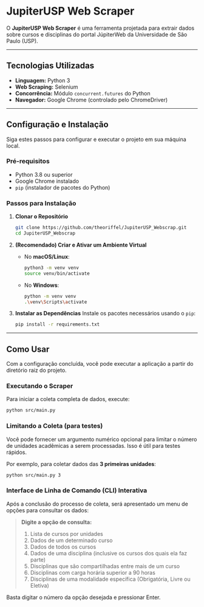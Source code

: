 # JupiterUSP Web Scraper

O **JupiterUSP Web Scraper** é uma ferramenta projetada para extrair dados sobre cursos e disciplinas do portal JúpiterWeb da Universidade de São Paulo (USP).

---

## Tecnologias Utilizadas

* **Linguagem:** Python 3
* **Web Scraping:** Selenium
* **Concorrência:** Módulo `concurrent.futures` do Python
* **Navegador:** Google Chrome (controlado pelo ChromeDriver)

---

## Configuração e Instalação

Siga estes passos para configurar e executar o projeto em sua máquina local.

### Pré-requisitos

* Python 3.8 ou superior
* Google Chrome instalado
* `pip` (instalador de pacotes do Python)

### Passos para Instalação

1.  **Clonar o Repositório**
    ```bash
    git clone https://github.com/theoriffel/JupiterUSP_Webscrap.git
    cd JupiterUSP_Webscrap
    ```

2.  **(Recomendado) Criar e Ativar um Ambiente Virtual**

    * No **macOS/Linux**:
        ```bash
        python3 -m venv venv
        source venv/bin/activate
        ```

    * No **Windows**:
        ```bash
        python -m venv venv
        .\venv\Scripts\activate
        ```

3.  **Instalar as Dependências**
    Instale os pacotes necessários usando o `pip`:
    ```bash
    pip install -r requirements.txt
    ```

---

## Como Usar

Com a configuração concluída, você pode executar a aplicação a partir do diretório raiz do projeto.

### Executando o Scraper

Para iniciar a coleta completa de dados, execute:
```bash
python src/main.py
```

### Limitando a Coleta (para testes)

Você pode fornecer um argumento numérico opcional para limitar o número de unidades acadêmicas a serem processadas. Isso é útil para testes rápidos.

Por exemplo, para coletar dados das **3 primeiras unidades**:
```bash
python src/main.py 3
```

### Interface de Linha de Comando (CLI) Interativa

Após a conclusão do processo de coleta, será apresentado um menu de opções para consultar os dados:

> **Digite a opção de consulta:**
>
> 1) Lista de cursos por unidades
> 2) Dados de um determinado curso
> 3) Dados de todos os cursos
> 4) Dados de uma disciplina (inclusive os cursos dos quais ela faz parte)
> 5) Disciplinas que são compartilhadas entre mais de um curso
> 6) Disciplinas com carga horária superior a 90 horas
> 7) Disciplinas de uma modalidade específica (Obrigatória, Livre ou Eletiva)

Basta digitar o número da opção desejada e pressionar Enter.
